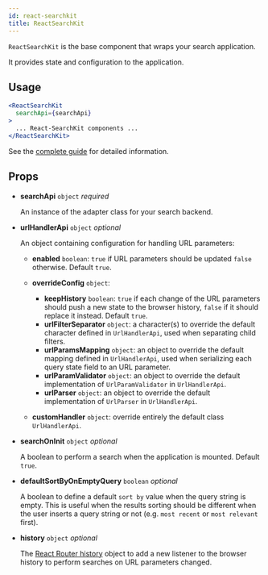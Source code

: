 ```yaml
---
id: react-searchkit
title: ReactSearchKit
---
```


`ReactSearchKit` is the base component that wraps your search application.

It provides state and configuration to the application.

## Usage

```jsx
<ReactSearchKit
  searchApi={searchApi}
>
  ... React-SearchKit components ...
</ReactSearchKit>
```

See the [complete guide](main_concepts.md) for detailed information.

## Props

* **searchApi** `object` *required*

  An instance of the adapter class for your search backend.

* **urlHandlerApi** `object` *optional*

  An object containing configuration for handling URL parameters:

  * **enabled** `boolean`: `true` if URL parameters should be updated `false` otherwise. Default `true`.
  * **overrideConfig** `object`:

      * **keepHistory** `boolean`: `true` if each change of the URL parameters should push a new state to the browser history, `false` if it should replace it instead. Default `true`.
      * **urlFilterSeparator** `object`: a character(s) to override the default character defined in `UrlHandlerApi`, used when separating child filters.
      * **urlParamsMapping** `object`: an object to override the default mapping defined in `UrlHandlerApi`, used when serializing each query state field to an URL parameter.
      * **urlParamValidator** `object`: an object to override the default implementation of `UrlParamValidator` in `UrlHandlerApi`.
      * **urlParser** `object`: an object to override the default implementation of `UrlParser` in `UrlHandlerApi`.

  * **customHandler** `object`: override entirely the default class `UrlHandlerApi`.

* **searchOnInit** `object` *optional*

  A boolean to perform a search when the application is mounted. Default `true`.

* **defaultSortByOnEmptyQuery** `boolean` *optional*

  A boolean to define a default `sort by` value when the query string is empty. This is useful when the results sorting should be different when the user inserts a query string or not (e.g. `most recent` or `most relevant` first).

* **history** `object` *optional*

  The [React Router history](https://github.com/ReactTraining/history) object to add a new listener to the browser history to perform searches on URL parameters changed.

